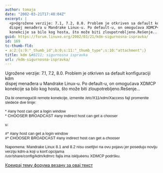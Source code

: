 ```yaml
---
author: tomaja
date: "2002-03-21T17:48:04Z"
excerpt: |
  <p>Ugrožene verzije: 7.1, 7.2, 8.0. Problem je otkriven sa default konfiguraciji kdm<br />
  dispej menađera u Mandrake Linux-u. Po default-u, on omogućava XDMCP<br />
  konekcije sa bilo kog hosta, što može biti zloupotrebljeno.Rešenje...
guid: https://forum.linuxo.org/2002/03/21/kdm-sigurnosna-ispravka/
id: 169
tc-thumb-fld:
- a:2:{s:9:"_thumb_id";b:0;s:11:"_thumb_type";s:10:"attachment";}
title: kdm &#8211; sigurnosna ispravka
url: /kdm-sigurnosna-ispravka/
---
```

Ugrožene verzije: 7.1, 7.2, 8.0. Problem je otkriven sa default konfiguraciji kdm  
dispej menađera u Mandrake Linux-u. Po default-u, on omogućava XDMCP  
konekcije sa bilo kog hosta, što može biti zloupotrebljeno.Rešenje&#8230;<!--break-->

<font face="Arial, Helvetica, sans-serif" size="2">Da bi onemogućili remote konekcije, izmenite /etc/X11/xdm/Xaccess fajl promenite<br /> sledeće dve linije:</font>

<font face="Arial, Helvetica, sans-serif" size="2">* #any host can get a login window<br /> * CHOOSER BROADCAST #any indirect host can get a chooser</font>

<font face="Arial, Helvetica, sans-serif" size="2">u:</font>

<font face="Arial, Helvetica, sans-serif" size="2">#* #any host can get a login window<br /> #* CHOOSER BROADCAST #any indirect host can get a chooser</font>

<font face="Arial, Helvetica, sans-serif" size="2">Napomena: Mandrake Linux 8.1 and 8.2 nisu osetljivi na ovu pojavu jer poseduju noviju<br /> verziju kdm-a koji u konf.opcijama<br /> /usr/share/config/kdm/kdmrc fajla ima iskljuèenu XDMCP podršku.</font>

[Креирај тему форума везану за овај текст](https://linuxo.org/nova-tema-na-forumu/?se_pid=169)